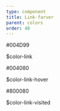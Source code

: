 ```yaml
---
type: component
title: Link-farver
parent: colors
order: 40
---
```


<div class="color-row-container">
  <div class="row color-row">
    <!-- color-link START -->
    <div class="col-md-3">
      <div class="color-container-large color-link"></div>
      <div class="color-text-container">
        <p class="code-color-hex">#004D99</p>
        <p class="code-color-variable">$color-link</p>
      </div>
    </div>
    <!-- color-link END -->
    <!-- color-link-hover START -->
    <div class="col-md-3">
      <div class="color-container-large color-link-hover"></div>
      <div class="color-text-container">
        <p class="code-color-hex">#004080</p>
        <p class="code-color-variable">$color-link-hover</p>
      </div>
    </div>
    <!-- color-link-hover END -->
    <!-- color-visited START -->
    <div class="col-md-3">
      <div class="color-container-large color-visited"></div>
      <div class="color-text-container">
        <p class="code-color-hex">#800080</p>
        <p class="code-color-variable">$color-link-visited</p>
      </div>
    </div>
    <!-- color-visited END -->
  </div>
</div>

